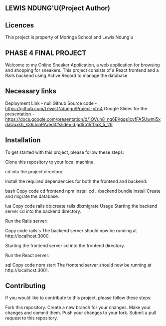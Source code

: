 ## LEWIS NDUNG'U(Project Author)

## Licences
This project is property of Moringa School and Lewis Ndung'u

## PHASE 4 FINAL PROJECT 
Welcome to my Online Sneaker Application, a web application for browsing and shopping for sneakers. This project consists of a React frontend and a Rails backend using Active Record to manage the database.

## Necessary links
Deployment Link - null
Github Source code - https://github.com/Lewis1Ndungu/Project-ph-4
Google Slides for the presentation - https://docs.google.com/presentation/d/1QVun8_nq6EKggs1cyfFA5Uwmi5xdaUuxkh_k36JcoRA/edit#slide=id.gd5b15f0a3_5_26

## Installation
To get started with this project, please follow these steps:

Clone this repository to your local machine.

cd into the project directory.

Install the required dependencies for both the frontend and backend:

bash
Copy code
cd frontend
npm install
cd ../backend
bundle install
Create and migrate the database:

lua
Copy code
rails db:create
rails db:migrate
Usage
Starting the backend server
cd into the backend directory.

Run the Rails server:

Copy code
rails s
The backend server should now be running at http://localhost:3000.

Starting the frontend server
cd into the frontend directory.

Run the React server:

sql
Copy code
npm start
The frontend server should now be running at http://localhost:3001.

## Contributing
If you would like to contribute to this project, please follow these steps:

Fork this repository.
Create a new branch for your changes.
Make your changes and commit them.
Push your changes to your fork.
Submit a pull request to this repository.
